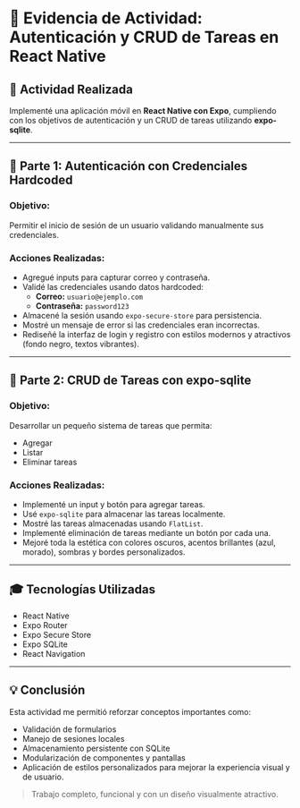 # 🌟 Evidencia de Actividad: Autenticación y CRUD de Tareas en React Native

## 📅 Actividad Realizada
Implementé una aplicación móvil en **React Native con Expo**, cumpliendo con los objetivos de autenticación y un CRUD de tareas utilizando **expo-sqlite**.

---

## 👤 Parte 1: Autenticación con Credenciales Hardcoded

### Objetivo:
Permitir el inicio de sesión de un usuario validando manualmente sus credenciales.

### Acciones Realizadas:
- Agregué inputs para capturar correo y contraseña.
- Validé las credenciales usando datos hardcoded:
  - **Correo:** `usuario@ejemplo.com`
  - **Contraseña:** `password123`
- Almacené la sesión usando `expo-secure-store` para persistencia.
- Mostré un mensaje de error si las credenciales eran incorrectas.
- Rediseñé la interfaz de login y registro con estilos modernos y atractivos (fondo negro, textos vibrantes).

---

## 📄 Parte 2: CRUD de Tareas con expo-sqlite

### Objetivo:
Desarrollar un pequeño sistema de tareas que permita:
- Agregar
- Listar
- Eliminar tareas

### Acciones Realizadas:
- Implementé un input y botón para agregar tareas.
- Usé `expo-sqlite` para almacenar las tareas localmente.
- Mostré las tareas almacenadas usando `FlatList`.
- Implementé eliminación de tareas mediante un botón por cada una.
- Mejoré toda la estética con colores oscuros, acentos brillantes (azul, morado), sombras y bordes personalizados.

---

## 🎓 Tecnologías Utilizadas
- React Native
- Expo Router
- Expo Secure Store
- Expo SQLite
- React Navigation

---

## 💡 Conclusión
Esta actividad me permitió reforzar conceptos importantes como:
- Validación de formularios
- Manejo de sesiones locales
- Almacenamiento persistente con SQLite
- Modularización de componentes y pantallas
- Aplicación de estilos personalizados para mejorar la experiencia visual y de usuario.

> Trabajo completo, funcional y con un diseño visualmente atractivo.

